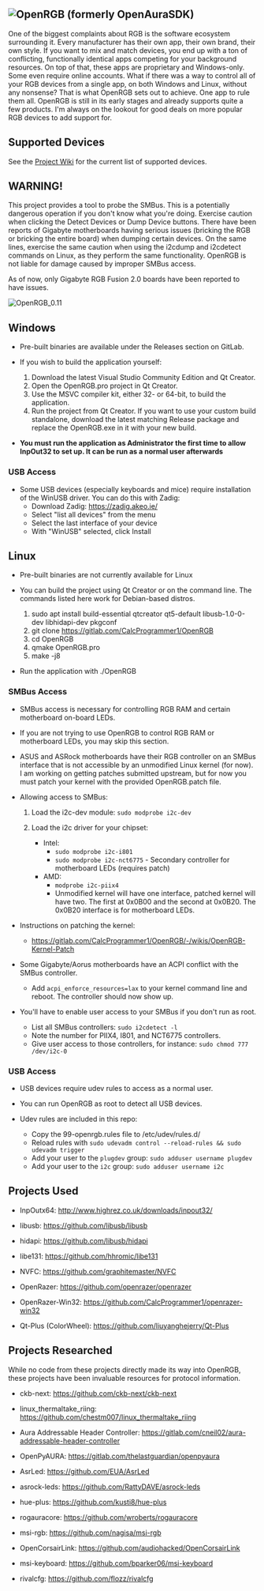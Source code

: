 ## ![OpenRGB](https://gitlab.com/CalcProgrammer1/OpenRGB/-/wikis/uploads/5b7e633ac9f63b00c8a4c72686206c3f/OpenRGB.png) (formerly OpenAuraSDK)

One of the biggest complaints about RGB is the software ecosystem surrounding it.  Every manufacturer has their own app, their own brand, their own style.  If you want to mix and match devices, you end up with a ton of conflicting, functionally identical apps competing for your background resources.  On top of that, these apps are proprietary and Windows-only.  Some even require online accounts.  What if there was a way to control all of your RGB devices from a single app, on both Windows and Linux, without any nonsense?  That is what OpenRGB sets out to achieve.  One app to rule them all.
OpenRGB is still in its early stages and already supports quite a few products.  I'm always on the lookout for good deals on more popular RGB devices to add support for.

## Supported Devices

See the [Project Wiki](https://gitlab.com/CalcProgrammer1/OpenRGB/-/wikis/home) for the current list of supported devices.

## WARNING!

This project provides a tool to probe the SMBus.  This is a potentially dangerous operation if you don't know what you're doing.  Exercise caution when clicking the Detect Devices or Dump Device buttons.  There have been reports of Gigabyte motherboards having serious issues (bricking the RGB or bricking the entire board) when dumping certain devices.  On the same lines, exercise the same caution when using the i2cdump and i2cdetect commands on Linux, as they perform the same functionality.  OpenRGB is not liable for damage caused by improper SMBus access.

As of now, only Gigabyte RGB Fusion 2.0 boards have been reported to have issues.

![OpenRGB_0.11](https://gitlab.com/CalcProgrammer1/OpenRGB/-/wikis/uploads/0ef8eb3936fe715217e7e3430c0aae18/OpenRGB_new_icons.PNG)

## Windows
  *  Pre-built binaries are available under the Releases section on GitLab.

  *  If you wish to build the application yourself:

      1. Download the latest Visual Studio Community Edition and Qt Creator.
      2. Open the OpenRGB.pro project in Qt Creator.
      3. Use the MSVC compiler kit, either 32- or 64-bit, to build the application.
      4. Run the project from Qt Creator.  If you want to use your custom build standalone, download the latest matching Release package and replace the OpenRGB.exe in it with your new build.

  *  **You must run the application as Administrator the first time to allow InpOut32 to set up.  It can be run as a normal user afterwards**

### USB Access

  *  Some USB devices (especially keyboards and mice) require installation of the WinUSB driver.  You can do this with Zadig:
      - Download Zadig:  https://zadig.akeo.ie/
      - Select "list all devices" from the menu
      - Select the last interface of your device
      - With "WinUSB" selected, click Install

## Linux
  *  Pre-built binaries are not currently available for Linux

  *  You can build the project using Qt Creator or on the command line.  The commands listed here work for Debian-based distros.

      1.  sudo apt install build-essential qtcreator qt5-default libusb-1.0-0-dev libhidapi-dev pkgconf
      2.  git clone https://gitlab.com/CalcProgrammer1/OpenRGB
      3.  cd OpenRGB
      4.  qmake OpenRGB.pro
      5.  make -j8
    

  *  Run the application with ./OpenRGB
     
### SMBus Access

  *  SMBus access is necessary for controlling RGB RAM and certain motherboard on-board LEDs.

  *  If you are not trying to use OpenRGB to control RGB RAM or motherboard LEDs, you may skip this section.

  *  ASUS and ASRock motherboards have their RGB controller on an SMBus interface that is not accessible by an unmodified Linux kernel (for now).  I am working on getting patches submitted upstream, but for now you must patch your kernel with the provided OpenRGB.patch file.

  *  Allowing access to SMBus:

      1. Load the i2c-dev module: `sudo modprobe i2c-dev`

      2. Load the i2c driver for your chipset:
          -  Intel:
              - `sudo modprobe i2c-i801`
              - `sudo modprobe i2c-nct6775` - Secondary controller for motherboard LEDs (requires patch)
          -  AMD:
              - `modprobe i2c-piix4` 
              - Unmodified kernel will have one interface, patched kernel will have two.  The first at 0x0B00 and the second at 0x0B20.  The 0x0B20 interface is for motherboard LEDs.

  *  Instructions on patching the kernel:
      - https://gitlab.com/CalcProgrammer1/OpenRGB/-/wikis/OpenRGB-Kernel-Patch
       
  *  Some Gigabyte/Aorus motherboards have an ACPI conflict with the SMBus controller.
      - Add `acpi_enforce_resources=lax` to your kernel command line and reboot.  The controller should now show up.

  *  You'll have to enable user access to your SMBus if you don't run as root.
      - List all SMBus controllers: `sudo i2cdetect -l`
      - Note the number for PIIX4, I801, and NCT6775 controllers.
      - Give user access to those controllers, for instance: `sudo chmod 777 /dev/i2c-0`

### USB Access

  *  USB devices require udev rules to access as a normal user.

  *  You can run OpenRGB as root to detect all USB devices.

  *  Udev rules are included in this repo:
      - Copy the 99-openrgb.rules file to /etc/udev/rules.d/
      - Reload rules with `sudo udevadm control --reload-rules && sudo udevadm trigger`
      - Add your user to the `plugdev` group:  `sudo adduser username plugdev`
      - Add your user to the `i2c` group:  `sudo adduser username i2c`

## Projects Used

  * InpOutx64: http://www.highrez.co.uk/downloads/inpout32/

  * libusb: https://github.com/libusb/libusb

  * hidapi: https://github.com/libusb/hidapi

  * libe131: https://github.com/hhromic/libe131

  * NVFC: https://github.com/graphitemaster/NVFC

  * OpenRazer: https://github.com/openrazer/openrazer

  * OpenRazer-Win32: https://github.com/CalcProgrammer1/openrazer-win32

  * Qt-Plus (ColorWheel): https://github.com/liuyanghejerry/Qt-Plus

## Projects Researched

While no code from these projects directly made its way into OpenRGB, these projects have been invaluable resources for protocol information.

  * ckb-next: https://github.com/ckb-next/ckb-next

  * linux_thermaltake_riing: https://github.com/chestm007/linux_thermaltake_riing

  * Aura Addressable Header Controller: https://gitlab.com/cneil02/aura-addressable-header-controller

  * OpenPyAURA: https://gitlab.com/thelastguardian/openpyaura

  * AsrLed: https://github.com/EUA/AsrLed

  * asrock-leds: https://github.com/RattyDAVE/asrock-leds

  * hue-plus: https://github.com/kusti8/hue-plus

  * rogauracore: https://github.com/wroberts/rogauracore

  * msi-rgb: https://github.com/nagisa/msi-rgb

  * OpenCorsairLink: https://github.com/audiohacked/OpenCorsairLink

  * msi-keyboard: https://github.com/bparker06/msi-keyboard

  * rivalcfg: https://github.com/flozz/rivalcfg
